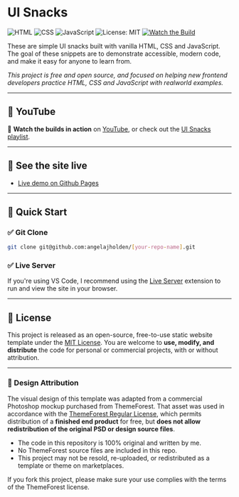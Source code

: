 # UI Snacks

![HTML](https://img.shields.io/badge/HTML5-%23E34F26.svg?style=flat&logo=html5&logoColor=white)
![CSS](https://img.shields.io/badge/CSS3-%231572B6.svg?style=flat&logo=css3&logoColor=white)
![JavaScript](https://img.shields.io/badge/JavaScript-%23F7DF1E.svg?style=flat&logo=javascript&logoColor=black)
![License: MIT](https://img.shields.io/badge/License-MIT-yellow.svg)
[![Watch the Build](https://img.shields.io/badge/YouTube-Watch-blue?logo=youtube)](https://www.youtube.com/playlist?list=[playlist_goes_here])

These are simple UI snacks built with vanilla HTML, CSS and JavaScript. The goal of these snippets are to demonstrate accessible, modern code, and make it easy for anyone to learn from.

_This project is free and open source, and focused on helping new frontend developers practice HTML, CSS and JavaScript with realworld examples._

---

## 🔴 YouTube

🎥 **Watch the builds in action** on [YouTube](https://www.youtube.com/@angelajholden/shorts), or check out the
[UI Snacks playlist](https://www.youtube.com/watch?v=44OOP0F5Ljk&list=PLiEcEGGtRVulGKsBuZnSmRNrSmMqAa-By).

---

## 🔗 See the site live

-   [Live demo on Github Pages](https://angelajholden.github.io/)

---

## 🚀 Quick Start

### ✅ Git Clone

```bash
git clone git@github.com:angelajholden/[your-repo-name].git
```

### ✅ Live Server

If you're using VS Code, I recommend using the [Live Server](https://marketplace.visualstudio.com/items?itemName=ritwickdey.LiveServer) extension to run and view the site in your browser.

---

## 📜 License

This project is released as an open-source, free-to-use static website template under the [MIT License](LICENSE.md). You are welcome to **use, modify, and distribute** the code for personal or commercial projects, with or without attribution.

---

### 🎨 Design Attribution

The visual design of this template was adapted from a commercial Photoshop mockup purchased from ThemeForest.
That asset was used in accordance with the [ThemeForest Regular License](https://themeforest.net/licenses/standard), which permits distribution of a **finished end product** for free, but **does not allow redistribution of the original PSD or design source files**.

-   The code in this repository is 100% original and written by me.
-   No ThemeForest source files are included in this repo.
-   This project may not be resold, re-uploaded, or redistributed as a template or theme on marketplaces.

If you fork this project, please make sure your use complies with the terms of the ThemeForest license.
